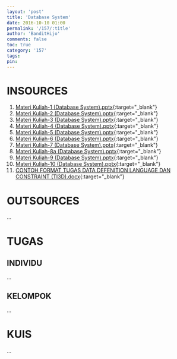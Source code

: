 ```yaml
---
layout: 'post'
title: 'Database System'
date: 2016-10-10 01:00
permalink: '/157/:title'
author: 'BanditHijo'
comments: false
toc: true
category: '157'
tags:
pin:
---
```


# INSOURCES
1. [Materi Kuliah-1 (Database System).pptx](https://drive.google.com/open?id=0B7n0PHx-VCy-ZXFnNHA0cHUzaGc){:target="_blank"}
2. [Materi Kuliah-2 (Database System).pptx](https://drive.google.com/open?id=0B7n0PHx-VCy-ZHQ3UUtHV1h2YjA){:target="_blank"}
3. [Materi Kuliah-3 (Database System).pptx](https://drive.google.com/open?id=0B7n0PHx-VCy-ZTNRd01mVGNmUGc){:target="_blank"}
4. [Materi Kuliah-4 (Database System).pptx](https://drive.google.com/open?id=0B7n0PHx-VCy-cjk5ZWpCSUNCM1k){:target="_blank"}
5. [Materi Kuliah-5 (Database System).pptx](https://drive.google.com/open?id=0B7n0PHx-VCy-MzI0T3dyY0JfeWs){:target="_blank"}
6. [Materi Kuliah-6 (Database System).pptx](https://drive.google.com/open?id=0B7n0PHx-VCy-QmFsQlZQUk9oSzQ){:target="_blank"}
7. [Materi Kuliah-7 (Database System).pptx](https://drive.google.com/open?id=0B7n0PHx-VCy-SlpsMTE3czdNN00){:target="_blank"}
8. [Materi Kuliah-8a (Database System).pptx](https://drive.google.com/open?id=0B7n0PHx-VCy-MXVOU3hsVEozbGM){:target="_blank"}
9. [Materi Kuliah-9 (Database System).pptx](https://drive.google.com/open?id=0B7n0PHx-VCy-Mzhhc0RsNjJPUHc){:target="_blank"}
10. [Materi Kuliah-10 (Database System).pptx](https://drive.google.com/open?id=0B7n0PHx-VCy-dWI5V2Exb3ZmUTQ){:target="_blank"}
11. [CONTOH FORMAT TUGAS DATA DEFENITION LANGUAGE DAN CONSTRAINT  (TI3D).docx](https://drive.google.com/open?id=0B7n0PHx-VCy-UUVGRktZZE9VcDA){:target="_blank"}

# OUTSOURCES
...

# TUGAS

## INDIVIDU
...

## KELOMPOK
...

# KUIS
...

